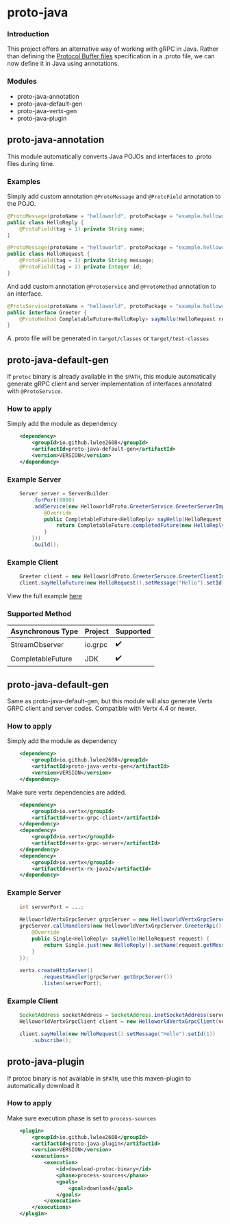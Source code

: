 # proto-java

### Introduction
This project offers an alternative way of working with gRPC in Java. Rather than defining the [Protocol Buffer files](https://protobuf.dev/overview/)
specification in a .proto file, we can now define it in Java using annotations.

### Modules
* proto-java-annotation
* proto-java-default-gen
* proto-java-vertx-gen
* proto-java-plugin


## proto-java-annotation
This module automatically converts Java POJOs and interfaces to .proto files during time.

### Examples
Simply add custom annotation `@ProtoMessage` and `@ProtoField` annotation to the POJO.

```java
@ProtoMessage(protoName = "helloworld", protoPackage = "example.helloworld")
public class HelloReply {
    @ProtoField(tag = 1) private String name;
}
```

```java
@ProtoMessage(protoName = "helloworld", protoPackage = "example.helloworld")
public class HelloRequest {
    @ProtoField(tag = 1) private String message;
    @ProtoField(tag = 2) private Integer id;
}
```

And add custom annotation `@ProtoService` and `@ProtoMethod` annotation to an interface.
```java
@ProtoService(protoName = "helloworld", protoPackage = "example.helloworld")
public interface Greeter {
    @ProtoMethod CompletableFuture<HelloReply> sayHello(HelloRequest request);
}
```

A .proto file will be generated in  `target/classes` or `target/test-classes`


## proto-java-default-gen
If `protoc` binary is already available in the `$PATH`, this module automatically generate gRPC client and server implementation 
of interfaces annotated with `@ProtoService`.

### How to apply
Simply add the module as dependency
```xml
    <dependency>
        <groupId>io.github.lwlee2608</groupId>
        <artifactId>proto-java-default-gen</artifactId>
        <version>VERSION</version>
    </dependency>
```

### Example Server
```java
    Server server = ServerBuilder
        .forPort(8080)
        .addService(new HelloworldProto.GreeterService.GreeterServerImpl(new Greeter() {
            @Override
            public CompletableFuture<HelloReply> sayHello(HelloRequest request) {
                return CompletableFuture.completedFuture(new HelloReply().setName(request.getMessage() + " World"));
            }
        }))
        .build();
```

### Example Client
```java
    Greeter client = new HelloworldProto.GreeterService.GreeterClientImpl(channel, CallOptions.DEFAULT);
    client.sayHelloFuture(new HelloRequest().setMessage("Hello").setId(1));
```

View the full example [here](https://github.com/lwlee2608/proto-java/blob/main/examples/src/test/java/io/github/lwlee2608/proto/example/helloworld/GreeterTest.java)


### Supported Method
| Asynchronous Type | Project  | Supported          |
|-------------------|:---------|--------------------|
| StreamObserver    | io.grpc  | :heavy_check_mark: |
| CompletableFuture | JDK      | :heavy_check_mark: |

## proto-java-default-gen
Same as proto-java-default-gen, but this module will also generate Vertx GRPC client and server codes. Compatible with Vertx 4.4 or newer.

### How to apply
Simply add the module as dependency
```xml
    <dependency>
        <groupId>io.github.lwlee2608</groupId>
        <artifactId>proto-java-vertx-gen</artifactId>
        <version>VERSION</version>
    </dependency>
```
Make sure vertx dependencies are added.
```xml
    <dependency>
        <groupId>io.vertx</groupId>
        <artifactId>vertx-grpc-client</artifactId>
    </dependency>
    <dependency>
        <groupId>io.vertx</groupId>
        <artifactId>vertx-grpc-server</artifactId>
    </dependency>
    <dependency>
        <groupId>io.vertx</groupId>
        <artifactId>vertx-rx-java2</artifactId>
    </dependency>
```

### Example Server
```java
    int serverPort = ...;
    
    HelloworldVertxGrpcServer grpcServer = new HelloworldVertxGrpcServer(vertx);
    grpcServer.callHandlers(new HelloworldVertxGrpcServer.GreeterApi() {
        @Override
        public Single<HelloReply> sayHello(HelloRequest request) {
            return Single.just(new HelloReply().setName(request.getMessage() + " World"));
        }
    });
    
    vertx.createHttpServer()
           .requestHandler(grpcServer.getGrpcServer())
           .listen(serverPort);
```

### Example Client
```java
    SocketAddress socketAddress = SocketAddress.inetSocketAddress(serverPort, "localhost");
    HelloworldVertxGrpcClient client = new HelloworldVertxGrpcClient(vertx, socketAddress);

    client.sayHello(new HelloRequest().setMessage("Hello").setId(1))
        .subscribe();
```


## proto-java-plugin 
If protoc binary is not available in `$PATH`, use this maven-plugin to automatically download it

### How to apply
Make sure execution phase is set to `process-sources`
```xml
    <plugin>
        <groupId>io.github.lwlee2608</groupId>
        <artifactId>proto-java-plugin</artifactId>
        <version>VERSION</version>
        <executions>
            <execution>
                <id>download-protoc-binary</id>
                <phase>process-sources</phase>
                <goals>
                    <goal>download</goal>
                </goals>
            </execution>
        </executions>
    </plugin>
```